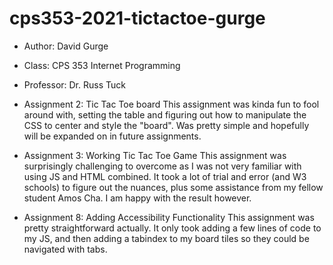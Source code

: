 # cps353-2021-tictactoe-gurge

* Author: David Gurge
* Class: CPS 353 Internet Programming
* Professor: Dr. Russ Tuck

* Assignment 2: Tic Tac Toe board 
This assignment was kinda fun to fool around with, setting the table and figuring out how to manipulate the CSS to center and style the "board". Was pretty simple
and hopefully will be expanded on in future assignments.

* Assignment 3: Working Tic Tac Toe Game
This assignment was surprisingly challenging to overcome as I was not very familiar with using JS and HTML combined. It took a lot of trial and error (and W3 schools) to figure out the nuances, plus some assistance from my fellow student Amos Cha. I am happy with the result however.

* Assignment 8: Adding Accessibility Functionality
This assignment was pretty straightforward actually. It only took adding a few lines of code to my JS, and then adding a tabindex to my board tiles so they could be navigated with tabs.